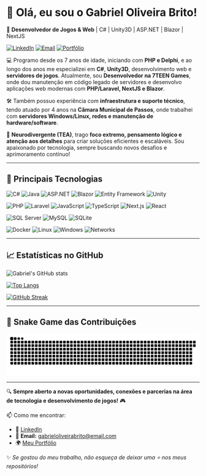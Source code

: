 # 👋 Olá, eu sou o Gabriel Oliveira Brito!

🚀 **Desenvolvedor de Jogos & Web** | C# | Unity3D | ASP.NET | Blazor | NextJS

[![LinkedIn](https://img.shields.io/badge/LinkedIn-0077B5?style=flat-square&logo=linkedin&logoColor=white)](https://www.linkedin.com/in/gabrieloliveirabrito/)
[![Email](https://img.shields.io/badge/Email-D14836?style=flat-square&logo=gmail&logoColor=white)](mailto:gabriel.oliveira.brito@outlook.com)
[![Portfólio](https://img.shields.io/badge/Portfólio-000?style=flat-square&logo=github&logoColor=white)](https://github.com/gabrieloliveirabrito)

💻 Programo desde os 7 anos de idade, iniciando com **PHP e Delphi**, e ao longo dos anos me especializei em **C#**, **Unity3D**, desenvolvimento web e **servidores de jogos**. Atualmente, sou **Desenvolvedor na 7TEEN Games**, onde dou manutenção em código legado de servidores e desenvolvo aplicações web modernas com **PHP/Laravel, NextJS e Blazor**.

🛠️ Também possuo experiência com **infraestrutura e suporte técnico**, tendo atuado por 4 anos na **Câmara Municipal de Passos**, onde trabalhei com **servidores Windows/Linux, redes e manutenção de hardware/software**.

🧠 **Neurodivergente (TEA)**, trago **foco extremo, pensamento lógico e atenção aos detalhes** para criar soluções eficientes e escaláveis. Sou apaixonado por tecnologia, sempre buscando novos desafios e aprimoramento contínuo!

---

## 📌 Principais Tecnologias

![C#](https://img.shields.io/badge/C%23-239120?style=for-the-badge&logo=c-sharp&logoColor=white)
![Java](https://img.shields.io/badge/Java-007396?style=for-the-badge&logo=java&logoColor=white)
![ASP.NET](https://img.shields.io/badge/ASP.NET-512BD4?style=for-the-badge&logo=dotnet&logoColor=white)
![Blazor](https://img.shields.io/badge/Blazor-512BD4?style=for-the-badge&logo=blazor&logoColor=white)
![Entity Framework](https://img.shields.io/badge/Entity_Framework-512BD4?style=for-the-badge&logo=dotnet&logoColor=white)
![Unity](https://img.shields.io/badge/Unity-100000?style=for-the-badge&logo=unity&logoColor=white)

![PHP](https://img.shields.io/badge/PHP-777BB4?style=for-the-badge&logo=php&logoColor=white)
![Laravel](https://img.shields.io/badge/Laravel-F55247?style=for-the-badge&logo=laravel&logoColor=white)
![JavaScript](https://img.shields.io/badge/JavaScript-F7DF1E?style=for-the-badge&logo=javascript&logoColor=black)
![TypeScript](https://img.shields.io/badge/TypeScript-3178C6?style=for-the-badge&logo=typescript&logoColor=white)
![Next.js](https://img.shields.io/badge/Next.js-000000?style=for-the-badge&logo=nextdotjs&logoColor=white)
![React](https://img.shields.io/badge/React-20232A?style=for-the-badge&logo=react&logoColor=61DAFB)

![SQL Server](https://img.shields.io/badge/SQL_Server-CC2927?style=for-the-badge&logo=microsoftsqlserver&logoColor=white)
![MySQL](https://img.shields.io/badge/MySQL-4479A1?style=for-the-badge&logo=mysql&logoColor=white)
![SQLite](https://img.shields.io/badge/SQLite-003B57?style=for-the-badge&logo=sqlite&logoColor=white)

![Docker](https://img.shields.io/badge/Docker-2496ED?style=for-the-badge&logo=docker&logoColor=white)
![Linux](https://img.shields.io/badge/Linux-FCC624?style=for-the-badge&logo=linux&logoColor=black)
![Windows](https://img.shields.io/badge/Windows-0078D6?style=for-the-badge&logo=windows&logoColor=white)
![Networks](https://img.shields.io/badge/Networking-007396?style=for-the-badge&logo=cisco&logoColor=white)

---

## 📈 Estatísticas no GitHub

![Gabriel's GitHub stats](https://github-readme-stats-git-main-gabrieloliveirabritos-projects.vercel.app/api?username=gabrieloliveirabrito&include_all_commits=true&rank_icon=github&show_icons=true&theme=dark)

[![Top Langs](https://github-readme-stats-git-main-gabrieloliveirabritos-projects.vercel.app/api/top-langs/?username=gabrieloliveirabrito&langs_count=8&layout=compact&include_all_commits=true&theme=dark)](https://github.com/anuraghazra/github-readme-stats)

[![GitHub Streak](https://streak-stats.demolab.com?user=gabrieloliveirabrito&theme=dark&border_radius=5)](https://git.io/streak-stats)

---

## 🐍 Snake Game das Contribuições

![Snake animation](https://github.com/gabrieloliveirabrito/gabrieloliveirabrito/blob/main/dist/github-contribution-grid-snake-dark.svg)

---

🔍 **Sempre aberto a novas oportunidades, conexões e parcerias na área de tecnologia e desenvolvimento de jogos!** 🎮

📫 Como me encontrar:
- 💼 [LinkedIn](https://www.linkedin.com/in/gabrieloliveirabrito/)
- 📧 **Email:** [gabrieloliveirabrito@email.com](mailto:gabrieloliveirabrito@email.com)
- 🌍 [Meu Portfólio](https://github.com/gabrieloliveirabrito)

✨ _Se gostou do meu trabalho, não esqueça de deixar uma ⭐ nos meus repositórios!_
